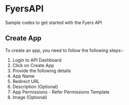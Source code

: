 # FyersAPI
 Sample codes to get started with the Fyers API

## Create App

To create an app, you need to follow the following steps:-

<ol>
    <li> Login to API Dashboard </li>
    <li> Click on Create App </li>
    <li> Provide the following details </li>
    <li> App Name </li>
    <li> Redirect URL </li>
    <li> Description (Optional) </li>
    <li> App Permissions - Refer Permissions Template </li>
    <li> Image (Optional) </li>
</ol>